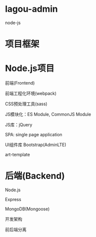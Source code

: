 # lagou-admin
node-js

# 项目框架
# Node.js项目

前端(Frontend)

前端工程化环境(webpack)

CSS预处理工具(sass)

JS模块化：ES Module, CommonJS Module

JS库：jQuery

SPA: single page application

UI组件库 Bootstrap(AdminLTE)

art-template

# 后端(Backend)

Node.js

Express

MongoDB(Mongoose)

开发架构

前后端分离
